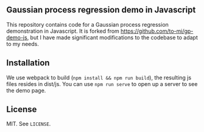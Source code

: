 ## Gaussian process regression demo in Javascript

This repository contains code for a Gaussian process regression demonstration in Javascript. It is forked from https://github.com/to-mi/gp-demo-js, but I have made significant 
modifications to the codebase to adapt to my needs.

## Installation

We use webpack to build (`npm install && npm run build`), the resulting js files resides in dist/js. You can use `npm run serve` to open up a server to see the demo page.

License
-------

MIT. See `LICENSE`.